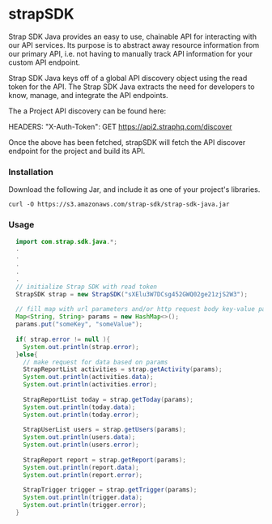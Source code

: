 # strapSDK

Strap SDK Java provides an easy to use, chainable API for interacting with our API services. Its purpose is to abstract away resource information from our primary API, i.e. not having to manually track API information for your custom API endpoint.

Strap SDK Java keys off of a global API discovery object using the read token for the API. The Strap SDK Java extracts the need for developers to know, manage, and integrate the API endpoints.

The a Project API discovery can be found here:

HEADERS: "X-Auth-Token": GET https://api2.straphq.com/discover

Once the above has been fetched, strapSDK will fetch the API discover endpoint for the project and build its API.

### Installation
Download the following Jar, and include it as one of your project's libraries.
```
curl -O https://s3.amazonaws.com/strap-sdk/strap-sdk-java.jar
```

### Usage
```java
  import com.strap.sdk.java.*;
  .
  .
  .
  .
  .
  // initialize Strap SDK with read token
  StrapSDK strap = new StrapSDK("sXElu3W7DCsg452GWQ02ge21zjS2W3");
 
  // fill map with url parameters and/or http request body key-value pairs
  Map<String, String> params = new HashMap<>();
  params.put("someKey", "someValue");
 
  if( strap.error != null ){
    System.out.println(strap.error);
  }else{
    // make request for data based on params
    StrapReportList activities = strap.getActivity(params);
    System.out.println(activities.data);
    System.out.println(activities.error);
  
    StrapReportList today = strap.getToday(params);
    System.out.println(today.data);
    System.out.println(today.error);
  
    StrapUserList users = strap.getUsers(params);
    System.out.println(users.data);
    System.out.println(users.error);
  
    StrapReport report = strap.getReport(params);
    System.out.println(report.data);
    System.out.println(report.error);
  
    StrapTrigger trigger = strap.getTrigger(params);
    System.out.println(trigger.data);
    System.out.println(trigger.error);
  }
```

